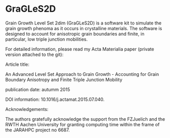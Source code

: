# GraGLeS2D

Grain Growth Level Set 2dim (GraGLeS2D) is a software kit to simulate the grain growth phenoma as it occurs in crystalline materials. The software is designed to account for anisotropic grain boundaries and finite, in particular, low triple junction mobilities. 

For detailed information, please read my Acta Materialia paper (private version attached to the git):

Article title:	

An Advanced Level Set Approach to Grain Growth - Accounting for Grain Boundary Anisotropy and Finite Triple Junction Mobility 

publication date: autumm 2015

DOI information:	10.1016/j.actamat.2015.07.040.

Acknowledgements:

The authors gratefully acknowledge the support from the FZJuelich and the RWTH Aachen University for granting computing time within the frame of the JARAHPC project no 6687.

